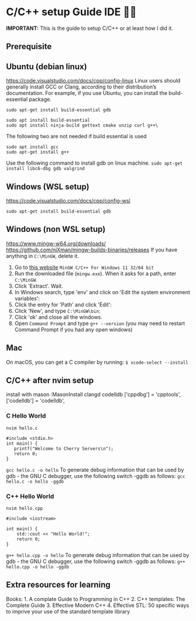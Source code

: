 # C/C++ setup Guide IDE ✍🏼

**IMPORTANT:** This is the guide to setup C/C++ or at least how I did it. 

## Prerequisite


## Ubuntu (debian linux)
https://code.visualstudio.com/docs/cpp/config-linux
Linux users should generally install GCC or Clang, according to their distribution’s documentation. 
For example, if you use Ubuntu, you can install the build-essential package.
```
sudo apt-get install build-essential gdb

sudo apt install build-essential 
sudo apt install ninja-build gettext cmake unzip curl g++\
``` 
The following two are not needed if build essential is used
```
sudo apt install gcc 
sudo apt-get install g++
```
Use the following command to install gdb on linux machine.
`sudo apt-get install libc6-dbg gdb valgrind`

## Windows (WSL setup)
https://code.visualstudio.com/docs/cpp/config-wsl 

`sudo apt-get install build-essential gdb`

## Windows (non WSL setup)
https://www.mingw-w64.org/downloads/
https://github.com/niXman/mingw-builds-binaries/releases
If you have anything in `C:\MinGW`, delete it.

1) Go to [this website](https://sourceforge.net/projects/mingw/) `MinGW C/C++ For Windows 11 32/64 bit`
2) Run the downloaded file (`mingw.exe`). When it asks for a path, enter `C:\MinGW`. 
3) Click 'Extract'. Wait.
4) In Windows search, type 'env' and click on 'Edit the system environment variables':  
5) Click the entry for 'Path' and click 'Edit':  
6) Click 'New', and type `C:\MinGW\bin`:  
7) Click 'ok' and close all the windows.
8) Open `Command Prompt` and type `g++ --version`
(you may need to restart Command Prompt if you had any open windows)

## Mac
On macOS, you can get a C compiler by running:
`$ xcode-select --install`

## C/C++ after nvim setup
install with mason :MasonInstall clangd codelldb
	['cppdbg'] = 'cpptools',
	['codelldb'] = 'codelldb',

### C Hello World
`nvim hello.c`
```
#include <stdio.h>
int main() {
   printf("Welcome to Cherry Servers\n");
   return 0;
}
```
`gcc hello.c -o hello`
To generate debug information that can be used by gdb - the GNU C debugger, use the following switch -ggdb as follows:
`gcc hello.c -o hello -ggdb`

### C++ Hello World 
`nvim hello.cpp`
```
#include <iostream>

int main() {
    std::cout << "Hello World!";
    return 0;
}
```
`g++ hello.cpp -o hello`
To generate debug information that can be used by gdb - the GNU C debugger, use the following switch -ggdb as follows:
`g++ hello.cpp -o hello -ggdb`

## Extra resources for learning 
Books: 
	1. A complate Guide to Programming in C++
	2. C++ templates: The Complete Guide
	3. Effective Modern C++
	4. Effective STL: 50 specific ways to imprive your use of the standard template library  
